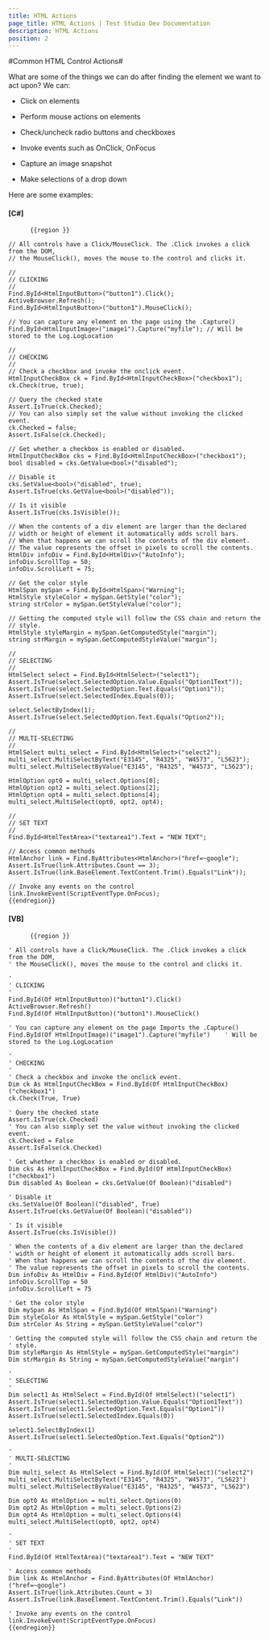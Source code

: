 ```yaml
---
title: HTML Actions
page_title: HTML Actions | Test Studio Dev Documentation
description: HTML Actions 
position: 2
---
```

#Common HTML Control Actions#

What are some of the things we can do after finding the element we want to act upon? We can:

* Click on elements

* Perform mouse actions on elements

* Check/uncheck radio buttons and checkboxes

* Invoke events such as OnClick, OnFocus

* Capture an image snapshot

* Make selections of a drop down
 
Here are some examples:

#### __[C#]__

          {{region }}

    // All controls have a Click/MouseClick. The .Click invokes a click from the DOM,
    // the MouseClick(), moves the mouse to the control and clicks it.
    
    //
    // CLICKING
    //
    Find.ById<HtmlInputButton>("button1").Click();
    ActiveBrowser.Refresh();
    Find.ById<HtmlInputButton>("button1").MouseClick();
    
    // You can capture any element on the page using the .Capture()
    Find.ById<HtmlInputImage>("image1").Capture("myfile"); // Will be stored to the Log.LogLocation
    
    //
    // CHECKING
    //
    // Check a checkbox and invoke the onclick event.
    HtmlInputCheckBox ck = Find.ById<HtmlInputCheckBox>("checkbox1");
    ck.Check(true, true);
    
    // Query the checked state
    Assert.IsTrue(ck.Checked);
    // You can also simply set the value without invoking the clicked event.
    ck.Checked = false;
    Assert.IsFalse(ck.Checked);
    
    // Get whether a checkbox is enabled or disabled.
    HtmlInputCheckBox cks = Find.ById<HtmlInputCheckBox>("checkbox1");
    bool disabled = cks.GetValue<bool>("disabled");
    
    // Disable it
    cks.SetValue<bool>("disabled", true);
    Assert.IsTrue(cks.GetValue<bool>("disabled"));
    
    // Is it visible
    Assert.IsTrue(cks.IsVisible());
    
    // When the contents of a div element are larger than the declared
    // width or height of element it automatically adds scroll bars.
    // When that happens we can scroll the contents of the div element.
    // The value represents the offset in pixels to scroll the contents.
    HtmlDiv infoDiv = Find.ById<HtmlDiv>("AutoInfo");
    infoDiv.ScrollTop = 50;
    infoDiv.ScrollLeft = 75;
    
    // Get the color style
    HtmlSpan mySpan = Find.ById<HtmlSpan>("Warning");
    HtmlStyle styleColor = mySpan.GetStyle("color");
    string strColor = mySpan.GetStyleValue("color");
    
    // Getting the computed style will follow the CSS chain and return the
    // style.
    HtmlStyle styleMargin = mySpan.GetComputedStyle("margin");
    string strMargin = mySpan.GetComputedStyleValue("margin");
    
    //
    // SELECTING
    //
    HtmlSelect select = Find.ById<HtmlSelect>("select1");
    Assert.IsTrue(select.SelectedOption.Value.Equals("Option1Text"));
    Assert.IsTrue(select.SelectedOption.Text.Equals("Option1"));
    Assert.IsTrue(select.SelectedIndex.Equals(0));
    
    select.SelectByIndex(1);
    Assert.IsTrue(select.SelectedOption.Text.Equals("Option2"));
    
    //
    // MULTI-SELECTING
    //
    HtmlSelect multi_select = Find.ById<HtmlSelect>("select2");
    multi_select.MultiSelectByText("E3145", "R4325", "W4573", "L5623");
    multi_select.MultiSelectByValue("E3145", "R4325", "W4573", "L5623");
    
    HtmlOption opt0 = multi_select.Options[0];
    HtmlOption opt2 = multi_select.Options[2];
    HtmlOption opt4 = multi_select.Options[4];
    multi_select.MultiSelect(opt0, opt2, opt4);
    
    //
    // SET TEXT
    //
    Find.ById<HtmlTextArea>("textarea1").Text = "NEW TEXT";
    
    // Access common methods
    HtmlAnchor link = Find.ByAttributes<HtmlAnchor>("href=~google");
    Assert.IsTrue(link.Attributes.Count == 3);
    Assert.IsTrue(link.BaseElement.TextContent.Trim().Equals("Link"));
    
    // Invoke any events on the control
    link.InvokeEvent(ScriptEventType.OnFocus);
    {{endregion}}
 

#### __[VB]__

          {{region }}

    ' All controls have a Click/MouseClick. The .Click invokes a click from the DOM,
    ' the MouseClick(), moves the mouse to the control and clicks it.   
    
    '
    ' CLICKING
    '
    Find.ById(Of HtmlInputButton)("button1").Click()
    ActiveBrowser.Refresh()
    Find.ById(Of HtmlInputButton)("button1").MouseClick()
        
    ' You can capture any element on the page Imports the .Capture()
    Find.ById(Of HtmlInputImage)("image1").Capture("myfile")    ' Will be stored to the Log.LogLocation
        
    '
    ' CHECKING  
    '
    ' Check a checkbox and invoke the onclick event.   
    Dim ck As HtmlInputCheckBox = Find.ById(Of HtmlInputCheckBox)("checkbox1")
    ck.Check(True, True)    
    
    ' Query the checked state
    Assert.IsTrue(ck.Checked)   
    ' You can also simply set the value without invoking the clicked event.
    ck.Checked = False  
    Assert.IsFalse(ck.Checked)
        
    ' Get whether a checkbox is enabled or disabled.
    Dim cks As HtmlInputCheckBox = Find.ById(Of HtmlInputCheckBox)("checkbox1")   
    Dim disabled As Boolean = cks.GetValue(Of Boolean)("disabled")   
    
    ' Disable it
    cks.SetValue(Of Boolean)("disabled", True)   
    Assert.IsTrue(cks.GetValue(Of Boolean)("disabled"))
    
    ' Is it visible   
    Assert.IsTrue(cks.IsVisible())
        
    ' When the contents of a div element are larger than the declared
    ' width or height of element it automatically adds scroll bars.   
    ' When that happens we can scroll the contents of the div element.
    ' The value represents the offset in pixels to scroll the contents.   
    Dim infoDiv As HtmlDiv = Find.ById(Of HtmlDiv)("AutoInfo")
    infoDiv.ScrollTop = 50   
    infoDiv.ScrollLeft = 75
        
    ' Get the color style
    Dim mySpan As HtmlSpan = Find.ById(Of HtmlSpan)("Warning")   
    Dim styleColor As HtmlStyle = mySpan.GetStyle("color")
    Dim strColor As String = mySpan.GetStyleValue("color")
        
    ' Getting the computed style will follow the CSS chain and return the
    ' style.   
    Dim styleMargin As HtmlStyle = mySpan.GetComputedStyle("margin")
    Dim strMargin As String = mySpan.GetComputedStyleValue("margin")
        
    '
    ' SELECTING 
    '  
    Dim select1 As HtmlSelect = Find.ById(Of HtmlSelect)("select1")   
    Assert.IsTrue(select1.SelectedOption.Value.Equals("Option1Text"))   
    Assert.IsTrue(select1.SelectedOption.Text.Equals("Option1"))   
    Assert.IsTrue(select1.SelectedIndex.Equals(0))
        
    select1.SelectByIndex(1)
    Assert.IsTrue(select1.SelectedOption.Text.Equals("Option2"))    
    
    '
    ' MULTI-SELECTING   
    '
    Dim multi_select As HtmlSelect = Find.ById(Of HtmlSelect)("select2")   
    multi_select.MultiSelectByText("E3145", "R4325", "W4573", "L5623")
    multi_select.MultiSelectByValue("E3145", "R4325", "W4573", "L5623")
        
    Dim opt0 As HtmlOption = multi_select.Options(0)   
    Dim opt2 As HtmlOption = multi_select.Options(2)
    Dim opt4 As HtmlOption = multi_select.Options(4)  
    multi_select.MultiSelect(opt0, opt2, opt4)
        
    '
    ' SET TEXT   
    '
    Find.ById(Of HtmlTextArea)("textarea1").Text = "NEW TEXT"
        
    ' Access common methods
    Dim link As HtmlAnchor = Find.ByAttributes(Of HtmlAnchor)("href=~google")   
    Assert.IsTrue(link.Attributes.Count = 3)
    Assert.IsTrue(link.BaseElement.TextContent.Trim().Equals("Link"))
        
    ' Invoke any events on the control
    link.InvokeEvent(ScriptEventType.OnFocus)
    {{endregion}}
